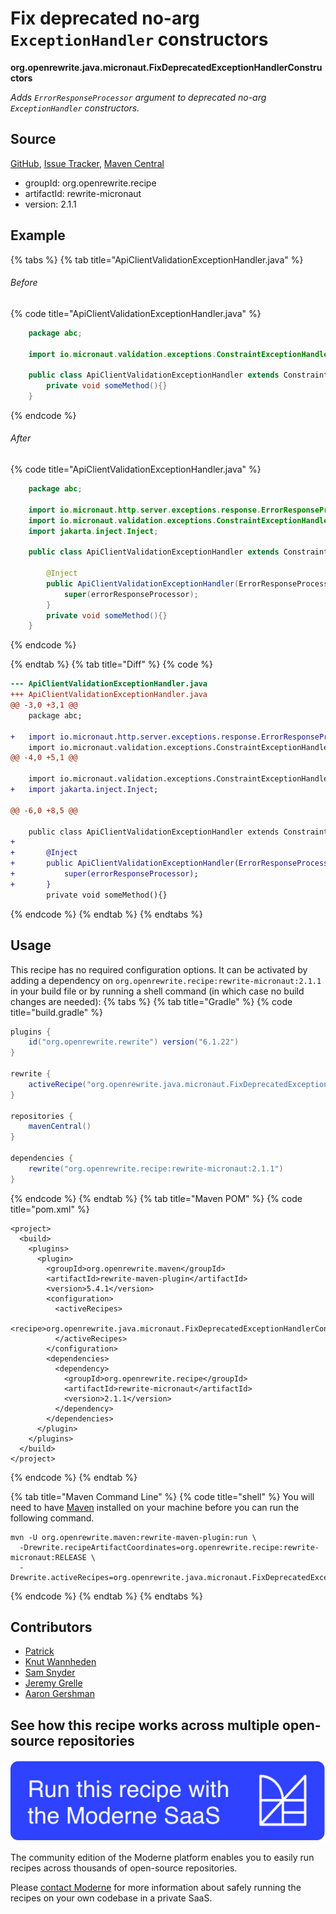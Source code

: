 # Fix deprecated no-arg `ExceptionHandler` constructors

**org.openrewrite.java.micronaut.FixDeprecatedExceptionHandlerConstructors**

_Adds `ErrorResponseProcessor` argument to deprecated no-arg `ExceptionHandler` constructors._

## Source

[GitHub](https://github.com/openrewrite/rewrite-micronaut/blob/main/src/main/java/org/openrewrite/java/micronaut/FixDeprecatedExceptionHandlerConstructors.java), [Issue Tracker](https://github.com/openrewrite/rewrite-micronaut/issues), [Maven Central](https://central.sonatype.com/artifact/org.openrewrite.recipe/rewrite-micronaut/2.1.1/jar)

* groupId: org.openrewrite.recipe
* artifactId: rewrite-micronaut
* version: 2.1.1

## Example


{% tabs %}
{% tab title="ApiClientValidationExceptionHandler.java" %}

###### Before
{% code title="ApiClientValidationExceptionHandler.java" %}
```java
    package abc;

    import io.micronaut.validation.exceptions.ConstraintExceptionHandler;

    public class ApiClientValidationExceptionHandler extends ConstraintExceptionHandler {
        private void someMethod(){}
    }
```
{% endcode %}

###### After
{% code title="ApiClientValidationExceptionHandler.java" %}
```java
    package abc;

    import io.micronaut.http.server.exceptions.response.ErrorResponseProcessor;
    import io.micronaut.validation.exceptions.ConstraintExceptionHandler;
    import jakarta.inject.Inject;

    public class ApiClientValidationExceptionHandler extends ConstraintExceptionHandler {

        @Inject
        public ApiClientValidationExceptionHandler(ErrorResponseProcessor errorResponseProcessor) {
            super(errorResponseProcessor);
        }
        private void someMethod(){}
    }
```
{% endcode %}

{% endtab %}
{% tab title="Diff" %}
{% code %}
```diff
--- ApiClientValidationExceptionHandler.java
+++ ApiClientValidationExceptionHandler.java
@@ -3,0 +3,1 @@
    package abc;

+   import io.micronaut.http.server.exceptions.response.ErrorResponseProcessor;
    import io.micronaut.validation.exceptions.ConstraintExceptionHandler;
@@ -4,0 +5,1 @@

    import io.micronaut.validation.exceptions.ConstraintExceptionHandler;
+   import jakarta.inject.Inject;

@@ -6,0 +8,5 @@

    public class ApiClientValidationExceptionHandler extends ConstraintExceptionHandler {
+
+       @Inject
+       public ApiClientValidationExceptionHandler(ErrorResponseProcessor errorResponseProcessor) {
+           super(errorResponseProcessor);
+       }
        private void someMethod(){}
```
{% endcode %}
{% endtab %}
{% endtabs %}


## Usage

This recipe has no required configuration options. It can be activated by adding a dependency on `org.openrewrite.recipe:rewrite-micronaut:2.1.1` in your build file or by running a shell command (in which case no build changes are needed): 
{% tabs %}
{% tab title="Gradle" %}
{% code title="build.gradle" %}
```groovy
plugins {
    id("org.openrewrite.rewrite") version("6.1.22")
}

rewrite {
    activeRecipe("org.openrewrite.java.micronaut.FixDeprecatedExceptionHandlerConstructors")
}

repositories {
    mavenCentral()
}

dependencies {
    rewrite("org.openrewrite.recipe:rewrite-micronaut:2.1.1")
}
```
{% endcode %}
{% endtab %}
{% tab title="Maven POM" %}
{% code title="pom.xml" %}
```markup
<project>
  <build>
    <plugins>
      <plugin>
        <groupId>org.openrewrite.maven</groupId>
        <artifactId>rewrite-maven-plugin</artifactId>
        <version>5.4.1</version>
        <configuration>
          <activeRecipes>
            <recipe>org.openrewrite.java.micronaut.FixDeprecatedExceptionHandlerConstructors</recipe>
          </activeRecipes>
        </configuration>
        <dependencies>
          <dependency>
            <groupId>org.openrewrite.recipe</groupId>
            <artifactId>rewrite-micronaut</artifactId>
            <version>2.1.1</version>
          </dependency>
        </dependencies>
      </plugin>
    </plugins>
  </build>
</project>
```
{% endcode %}
{% endtab %}

{% tab title="Maven Command Line" %}
{% code title="shell" %}
You will need to have [Maven](https://maven.apache.org/download.cgi) installed on your machine before you can run the following command.

```shell
mvn -U org.openrewrite.maven:rewrite-maven-plugin:run \
  -Drewrite.recipeArtifactCoordinates=org.openrewrite.recipe:rewrite-micronaut:RELEASE \
  -Drewrite.activeRecipes=org.openrewrite.java.micronaut.FixDeprecatedExceptionHandlerConstructors
```
{% endcode %}
{% endtab %}
{% endtabs %}

## Contributors
* [Patrick](mailto:patway99@gmail.com)
* [Knut Wannheden](mailto:knut@moderne.io)
* [Sam Snyder](mailto:sam@moderne.io)
* [Jeremy Grelle](mailto:grellej@unityfoundation.io)
* [Aaron Gershman](mailto:aegershman@gmail.com)


## See how this recipe works across multiple open-source repositories

[![Moderne Link Image](/.gitbook/assets/ModerneRecipeButton.png)](https://app.moderne.io/recipes/org.openrewrite.java.micronaut.FixDeprecatedExceptionHandlerConstructors)

The community edition of the Moderne platform enables you to easily run recipes across thousands of open-source repositories.

Please [contact Moderne](https://moderne.io/product) for more information about safely running the recipes on your own codebase in a private SaaS.
